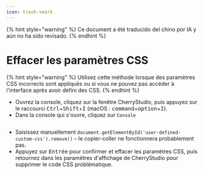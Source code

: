 ```yaml
---
icon: trash-xmark
---
```


{% hint style="warning" %}
Ce document a été traducido del chino por IA y aún no ha sido revisado.
{% endhint %}

# Effacer les paramètres CSS

{% hint style="warning" %}
Utilisez cette méthode lorsque des paramètres CSS incorrects sont appliqués ou si vous ne pouvez pas accéder à l'interface après avoir défini des CSS.
{% endhint %}

* Ouvrez la console, cliquez sur la fenêtre CherryStudio, puis appuyez sur le raccourci <kbd>Ctrl</kbd>+<kbd>Shift</kbd>+<kbd>I</kbd> (macOS : <kbd>command</kbd>+<kbd>option</kbd>+<kbd>I</kbd>).
* Dans la console qui s'ouvre, cliquez sur `Console`

<figure><img src="../../.gitbook/assets/image (126).png" alt=""><figcaption></figcaption></figure>

* Saisissez manuellement `document.getElementById('user-defined-custom-css').remove()` – le copier-coller ne fonctionnera probablement pas.
* Appuyez sur <kbd>Entrée</kbd> pour confirmer et effacer les paramètres CSS, puis retournez dans les paramètres d'affichage de CherryStudio pour supprimer le code CSS problématique.